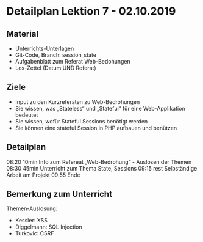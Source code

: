 Detailplan Lektion 7 - 02.10.2019
============================================

Material
--------

* Unterrichts-Unterlagen
* Git-Code, Branch: session_state
* Aufgabenblatt zum Referat Web-Bedohungen
* Los-Zettel (Datum UND Referat)

Ziele
-----

* Input zu den Kurzreferaten zu Web-Bedrohungen
* Sie wissen, was „Stateless“ und „Stateful“ für eine Web-Applikation bedeutet
* Sie wissen, wofür Stateful Sessions benötigt werden
* Sie können eine stateful Session in PHP aufbauen und benützen

Detailplan
----------

08:20 10min Info zum Refereat „Web-Bedrohung“ - Auslosen der Themen
08:30 45min Unterricht zum Thema State, Sessions
09:15 rest Selbständige Arbeit am Projekt
09:55 Ende


Bemerkung zum Unterricht
------------------------


Themen-Auslosung:

* Kessler: XSS
* Diggelmann: SQL Injection
* Turkovic: CSRF
